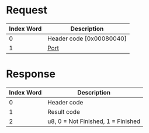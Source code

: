 # Request

| Index Word | Description                             |
|------------|-----------------------------------------|
| 0          | Header code \[0x00080040\]              |
| 1          | [Port](Camera_Services#Port "wikilink") |

# Response

| Index Word | Description                        |
|------------|------------------------------------|
| 0          | Header code                        |
| 1          | Result code                        |
| 2          | u8, 0 = Not Finished, 1 = Finished |